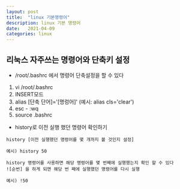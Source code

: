 ```yaml
---
layout: post
title:  "linux 기본명령어"
description: linux 기본 명령어 
date:   2021-04-09
categories: linux
---
```

    
   
## 리눅스 자주쓰는 명령어와 단축키 설정
    
+ /root/.bashrc 에서 명령어 단축설정을 할 수 있다
1. vi /root/.bashrc
2. INSERT모드 
3. alias [단축 단어]='[명렁어]' (예시: alias cls='clear')
4. esc - :wq
5. source .bashrc
    
    
+ history로 이전 실행 했던 명령어 확인하기
```
history [이전 실행했던 명령어를 몇 개까지 볼 것인지 설정]

예시) history 50

history 명령어를 사용하면 해당 명령어를 몇 번째에 실행했는지 확인 할 수 있다
![순번] 을 하게 되면 해당 번 째에 실행했던 명령어를 다시 실행

예시) !50 
```





